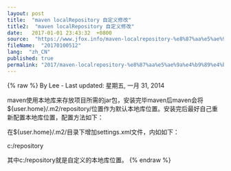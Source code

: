 ```yaml
---
layout: post
title:  "maven localRepository 自定义修改"
title2:  "maven localRepository 自定义修改"
date:   2017-01-01 23:43:32  +0800
source:  "https://www.jfox.info/maven-localrepository-%e8%87%aa%e5%ae%9a%e4%b9%89%e4%bf%ae%e6%94%b9.html"
fileName:  "20170100512"
lang:  "zh_CN"
published: true
permalink: "2017/maven-localrepository-%e8%87%aa%e5%ae%9a%e4%b9%89%e4%bf%ae%e6%94%b9.html"
---
```

{% raw %}
By Lee - Last updated: 星期五, 一月 31, 2014

maven使用本地库来存放项目所需的jar包，安装完毕maven后maven会将${user.home}/.m2/repository/位置作为默认本地库位置。安装完后最好自己重新配置本地库位置，配置方法如下：

在${user.home}/.m2/目录下增加settings.xml文件，内如如下：

<?xml version=”1.0″ encoding=”UTF-8″?>

<settings>  

  <localRepository>c:/repository</localRepository>  

</settings>  

  其中c:/repository就是自定义的本地库位置。
{% endraw %}